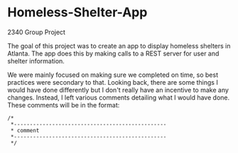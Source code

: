 # Homeless-Shelter-App
2340 Group Project

The goal of this project was to create an app to display homeless shelters in Atlanta.
The app does this by making calls to a REST server for user and shelter information.

We were mainly focused on making sure we completed on time, so best practices were secondary to that.
Looking back, there are some things I would have done differently but I don't really have an incentive to make any changes.
Instead, I left various comments detailing what I would have done.
These comments will be in the format:

```
/*
 *------------------------------------------------
 * comment
 *------------------------------------------------
 */
```
